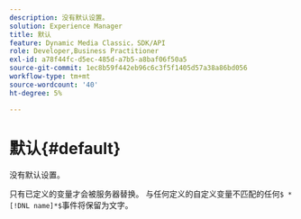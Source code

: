 ```yaml
---
description: 没有默认设置。
solution: Experience Manager
title: 默认
feature: Dynamic Media Classic，SDK/API
role: Developer,Business Practitioner
exl-id: a78f44fc-d5ec-485d-a7b5-a8baf06f50a5
source-git-commit: 1ec8b59f442eb96c6c3f5f1405d57a38a86bd056
workflow-type: tm+mt
source-wordcount: '40'
ht-degree: 5%

---
```


# 默认{#default}

没有默认设置。

只有已定义的变量才会被服务器替换。 与任何定义的自定义变量不匹配的任何`$ *[!DNL name]*$`事件将保留为文字。
